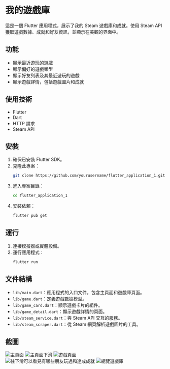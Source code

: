 # 我的遊戲庫

這是一個 Flutter 應用程式，展示了我的 Steam 遊戲庫和成就。使用 Steam API 獲取遊戲數據、成就和好友資訊，並顯示在美觀的界面中。

## 功能

- 顯示最近遊玩的遊戲
- 顯示偏好的遊戲類型
- 顯示好友列表及其最近遊玩的遊戲
- 顯示遊戲詳情，包括遊戲圖片和成就

## 使用技術

- Flutter
- Dart
- HTTP 請求
- Steam API

## 安裝

1. 確保已安裝 Flutter SDK。
2. 克隆此專案：
   ```sh
   git clone https://github.com/yourusername/flutter_application_1.git
   ```
3. 進入專案目錄：
   ```sh
   cd flutter_application_1
   ```
4. 安裝依賴：
   ```sh
   flutter pub get
   ```

## 運行

1. 連接模擬器或實體設備。
2. 運行應用程式：
   ```sh
   flutter run
   ```

## 文件結構

- `lib/main.dart`：應用程式的入口文件，包含主頁面和遊戲庫頁面。
- `lib/game.dart`：定義遊戲數據模型。
- `lib/game_card.dart`：顯示遊戲卡片的組件。
- `lib/game_detail.dart`：顯示遊戲詳情的頁面。
- `lib/steam_service.dart`：與 Steam API 交互的服務。
- `lib/steam_scraper.dart`：從 Steam 網頁解析遊戲圖片的工具。

## 截圖

![主頁面](assets/Demo_2_1.png)
![主頁面下滑](assets/Demo_2_2.png)
![遊戲頁面](assets/Demo_2_3.png)
![往下滑可以看見有哪些朋友玩過和達成成就](assets/Demo_2_4.png)
![總覽遊戲庫](assets/Demo_2_5.png)